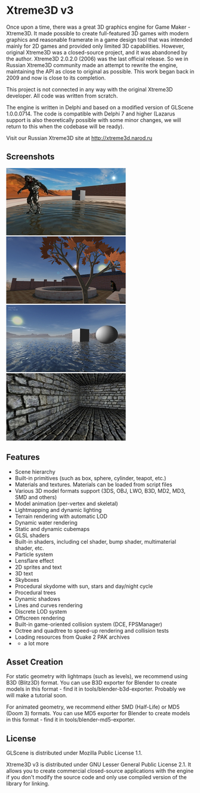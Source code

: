 Xtreme3D v3
===========
Once upon a time, there was a great 3D graphics engine for Game Maker - Xtreme3D. It made possible to create full-featured 3D games with modern graphics  and reasonable framerate in a game design tool that was intended mainly for 2D games and provided only limited 3D capabilities. However, original Xtreme3D was a closed-source project, and it was abandoned by the author. Xtreme3D 2.0.2.0 (2006) was the last official release. So we in Russian Xtreme3D community made an attempt to rewrite the engine, maintaining the API as close to original as possible. This work began back in 2009 and now is close to its completion.

This project is not connected in any way with the original Xtreme3D developer. All code was written from scratch.

The engine is written in Delphi and based on a modified version of GLScene 1.0.0.0714. The code is compatible with Delphi 7 and higher (Lazarus support is  also theoretically possible with some minor changes, we will return to this when the codebase will be ready).

Visit our Russian Xtreme3D site at http://xtreme3d.narod.ru

Screenshots
-----------
[![Screenshot1](/screenshots/001-thumb.jpg)](/screenshots/001.jpg)
[![Screenshot3](/screenshots/003-thumb.jpg)](/screenshots/003.jpg)
[![Screenshot4](/screenshots/005-thumb.jpg)](/screenshots/005.jpg)
[![Screenshot4](/screenshots/006-thumb.jpg)](/screenshots/006.jpg)

Features
--------
* Scene hierarchy
* Built-in primitives (such as box, sphere, cylinder, teapot, etc.)
* Materials and textures. Materials can be loaded from script files
* Various 3D model formats support (3DS, OBJ, LWO, B3D, MD2, MD3, SMD and others)
* Model animation (per-vertex and skeletal)
* Lightmapping and dynamic lighting
* Terrain rendering with automatic LOD
* Dynamic water rendering
* Static and dynamic cubemaps
* GLSL shaders
* Built-in shaders, including cel shader, bump shader, multimaterial shader, etc.
* Particle system
* Lensflare effect
* 2D sprites and text
* 3D text
* Skyboxes
* Procedural skydome with sun, stars and day/night cycle
* Procedural trees
* Dynamic shadows
* Lines and curves rendering
* Discrete LOD system
* Offscreen rendering
* Built-in game-oriented collision system (DCE, FPSManager)
* Octree and quadtree to speed-up rendering and collision tests
* Loading resources from Quake 2 PAK archives
* + a lot more

Asset Creation
--------------
For static geometry with lightmaps (such as levels), we recommend using B3D (Blitz3D) format. You can use B3D exporter for Blender to create models in this format - find it in tools/blender-b3d-exporter. Probably we will make a tutorial soon.

For animated geometry, we recommend either SMD (Half-Life) or MD5 (Doom 3) formats. You can use MD5 exporter for Blender to create models in this format - find it in tools/blender-md5-exporter.

License
-------
GLScene is distributed under Mozilla Public License 1.1. 

Xtreme3D v3 is distributed under GNU Lesser General Public License 2.1. It allows you to create commercial closed-source applications with the engine if you don't modify the source code and only use compiled version of the library for linking.
